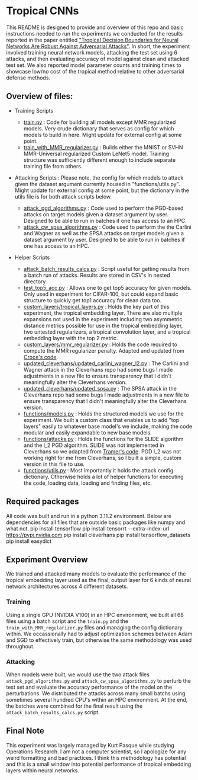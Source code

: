 # Tropical CNNs

This README is designed to provide and overview of this repo and basic instructions needed to run the experiments we conducted for the results reported in the paper entitled ["Tropical Decision Boundaries for Neural Networks Are Robust Against Adversarial Attacks"](https://arxiv.org/abs/2402.00576). In short, the experiment involved training neural network models, attacking the test set using 6 attacks, and then evaluating accuracy of model against clean and attacked test set. We also reported model parameter counts and training times to showcase low/no cost of the tropical method relative to other adversarial defense methods.

## Overview of files:

- Training Scripts
  - [train.py]("https://github.com/KurtPask/TropicalNN/blob/main/train.py") : Code for building all models except MMR regularized models. Very crude dictionary that serves as config for which models to build in here. Might update for external config at some point.  
  - [train_with_MMR_regularizer.py]("https://github.com/KurtPask/TropicalNN/blob/main/train_with_MMR_regularizer.py") : Builds either the MNIST or SVHN MMR-Universal regularized Custom LeNet5 model. Training structure was sufficiently different enough to include separate training file from others. 

- Attacking Scripts : Please note, the config for which models to attack given the dataset argument currently housed in "functions/utils.py". Might update for external config at some point, but the dictionary in the utils file is for both attack scripts below.
  - [attack_pgd_algorithms.py]("https://github.com/KurtPask/TropicalNN/blob/main/attack_pgd_algorithms.py") : Code used to perform the PGD-based attacks on target models given a dataset argument by user. Designed to be able to run in batches if one has access to an HPC. 
  - [attack_cw_spsa_algorithms.py]("https://github.com/KurtPask/TropicalNN/blob/main/attack_cw_spsa_algorithms.py") : Code used to perform the the Carlini and Wagner as well as the SPSA attacks on target models given a dataset argument by user. Designed to be able to run in batches if one has access to an HPC. 

- Helper Scripts
  - [attack_batch_results_calcs.py]("https://github.com/KurtPask/TropicalNN/blob/main/attack_batch_results_calcs.py") : Script useful for getting results from a batch run of attacks. Results are stored in CSV's in nested directory.
  - [test_top5_acc.py]("https://github.com/KurtPask/TropicalNN/blob/main/test_top5_acc.py") : Allows one to get top5 accuracy for given models. Only used in experiment for CIFAR-100, but could expand basic structure to quickly get top1 accuracy for clean data too.
  - [custom_layers/tropical_layers.py]("https://github.com/KurtPask/TropicalNN/blob/main/custom_layers/tropical_layers.py") : Holds the key part of this experiment, the tropical embedding layer. There are also multiple expansions not used in the experiment including two asymmetric distance metrics possible for use in the tropical embedding layer, two untested regularizers, a tropical convolution layer, and a tropical embedding layer with the top 2 metric. 
  - [custom_layers/mmr_regularizer.py]("https://github.com/KurtPask/TropicalNN/blob/main/custom_layers/mmr_regularizer.py") : Holds the code required to compute the MMR regularizer penalty. Adapted and updated from [Croce's code]("https://github.com/max-andr/provable-robustness-max-linear-regions/blob/master/regularizers.py"). 
  - [updated_cleverhans/updated_carlini_wagner_l2.py]("https://github.com/KurtPask/TropicalNN/blob/main/updated_cleverhans/updated_carlini_wagner_l2.py") : The Carlini and Wagner attack in the Cleverhans repo had some bugs I made adjustments in a new file to ensure transparency that I didn't meaningfully alter the Cleverhans version.
  - [updated_cleverhans/updated_spsa.py]("https://github.com/KurtPask/TropicalNN/blob/main/updated_cleverhans/updated_spsa.py") : The SPSA attack in the Cleverhans repo had some bugs I made adjustments in a new file to ensure transparency that I didn't meaningfully alter the Cleverhans version.
  - [functions/models.py]("https://github.com/KurtPask/TropicalNN/blob/main/functions/models.py") : Holds the structured models we use for the experiment. We built a custom class that enables us to add "top layers" easily to whatever base model's we include, making the code modular and easily expandable to new base models.
  - [functions/attacks.py]("https://github.com/KurtPask/TropicalNN/blob/main/functions/attacks.py") : Holds the functions for the SLIDE algorithm and the l_2 PGD algorithm. SLIDE was not implemented in Cleverhans so we adapted from [Tramer's code]("https://github.com/ftramer/MultiRobustness"). PGD l_2 was not working right for me from Cleverhans, so I built a simple, custom version in this file to use. 
  - [functions/utils.py]("https://github.com/KurtPask/TropicalNN/blob/main/functions/utils.py") : Most importantly it holds the attack config dictionary. Otherwise holds a lot of helper functions for executing the code, loading data, loading and finding files, etc.


## Required packages
All code was built and run in a python 3.11.2 environment. Below are dependencies for all files that are outside basic packages like numpy and what not.
pip install tensorflow
pip install tensorrt --extra-index-url https://pypi.nvidia.com
pip install cleverhans
pip install tensorflow_datasets
pip install easydict

## Experiment Overview

We trained and attacked many models to evaluate the performance of the tropical embedding layer used as the final, output layer for 6 kinds of neural network architectures across 4 different datasets.

### Training
Using a single GPU (NVIDIA V100) in an HPC environment, we built all 68 files using a batch script and the `train.py` and the `train_with_MMR_regularizer.py` files and managing the config dictionary within. We occassionally had to adjust optimization schemes between Adam and SGD to effectively train, but otherwise the same methodology was used throughout.

### Attacking
When models were built, we would use the two attack files `attack_pgd_algorithms.py` and `attack_cw_spsa_algorithms.py` to perturb the test set and evaluate the accuracy performance of the model on the perturbations. We distributed the attacks across many small batchs using sometimes several hundred CPU's within an HPC environment. At the end, the batches were combined for the final result using the `attack_batch_results_calcs.py` script.

## Final Note

This experiment was largely managed by Kurt Pasque while studying Operations Research. I am not a computer scientist, so I apologize for any weird formatting and bad practices. I think this methodology has potential and this is a small window into potential performance of tropical embedding layers within neural networks. 
